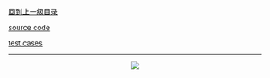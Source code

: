 [回到上一级目录](https://github.com/zhaochenyou/Way-to-Algorithm/blob/master/Chapter-1-Sort/README.md)

[source code](https://github.com/zhaochenyou/Way-to-Algorithm/raw/master/Chapter-1-Sort/src/InsertSort.hpp)

[test cases](https://github.com/zhaochenyou/Way-to-Algorithm/raw/master/Chapter-1-Sort/src/InsertSort.cpp)

----------
<p align="center"><img src="https://github.com/zhaochenyou/Way-to-Algorithm/raw/master/Chapter-1-Sort/res/InsertSort.png" /></p>

